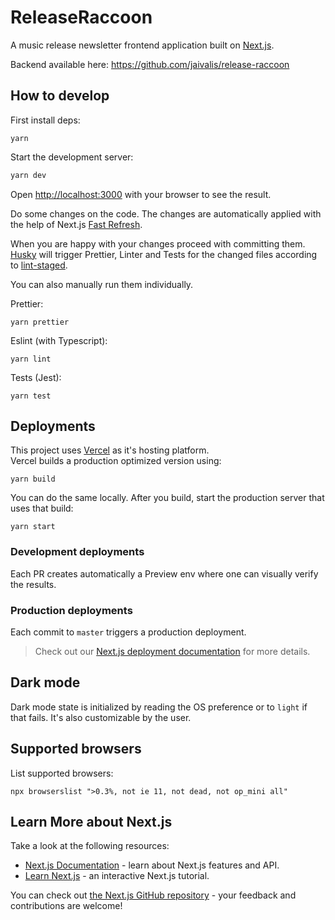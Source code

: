 # ReleaseRaccoon

A music release newsletter frontend application built on [Next.js](https://nextjs.org/).

Backend available here: https://github.com/jaivalis/release-raccoon

## How to develop

First install deps:

```shell
yarn
```

Start the development server:

```bash
yarn dev
```

Open [http://localhost:3000](http://localhost:3000) with your browser to see the result.

Do some changes on the code. The changes are automatically applied with the help of Next.js [Fast Refresh](https://nextjs.org/docs/basic-features/fast-refresh).

When you are happy with your changes proceed with committing them. [Husky](https://github.com/typicode/husky)
will trigger Prettier, Linter and Tests for the changed files according to [lint-staged](https://github.com/okonet/lint-staged).

You can also manually run them individually.

Prettier:

```shell
yarn prettier
```

Eslint (with Typescript):

```shell
yarn lint
```

Tests (Jest):

```shell
yarn test
```

## Deployments

This project uses [Vercel](https://vercel.com/) as it's hosting platform.  
Vercel builds a production optimized version using:

```shell
yarn build
```

You can do the same locally. After you build, start the production server that uses that build:

```shell
yarn start
```

### Development deployments

Each PR creates automatically a Preview env where one can visually verify the results.

### Production deployments

Each commit to `master` triggers a production deployment.

> Check out our [Next.js deployment documentation](https://nextjs.org/docs/deployment) for more details.

## Dark mode

Dark mode state is initialized by reading the OS preference or to `light` if that fails. It's also customizable by the user.

## Supported browsers

List supported browsers:

```shell
npx browserslist ">0.3%, not ie 11, not dead, not op_mini all"
```

## Learn More about Next.js

Take a look at the following resources:

- [Next.js Documentation](https://nextjs.org/docs) - learn about Next.js features and API.
- [Learn Next.js](https://nextjs.org/learn) - an interactive Next.js tutorial.

You can check out [the Next.js GitHub repository](https://github.com/vercel/next.js/) - your feedback and contributions are welcome!
